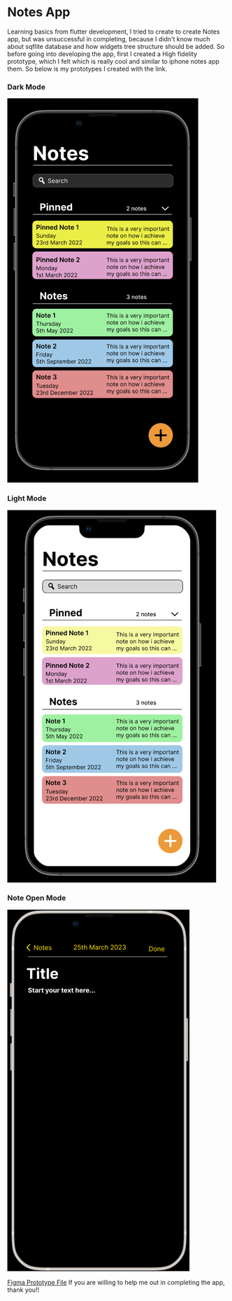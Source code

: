 # Notes App
Learning basics from flutter development, I tried to create to create Notes app, but was unsuccessful in completing, because I didn't know much about sqflite database and how widgets tree structure should be added.
So before going into developing the app, first I created a High fidelity prototype, which I felt which is really cool and similar to iphone notes app them. So below is my prototypes I created with the link.

### Dark Mode

![enter image description here](https://raw.githubusercontent.com/NyanCyanide/notesapp/main/assets/Figma-Prototype-1.png)
### Light Mode
![enter image description here](https://raw.githubusercontent.com/NyanCyanide/notesapp/main/assets/Figma-Prototype.png)
### Note Open Mode
![enter image description here](https://raw.githubusercontent.com/NyanCyanide/notesapp/main/assets/Figma.png)

[Figma Prototype File](https://www.figma.com/embed?embed_host=share&url=https://www.figma.com/proto/pPGOkv9055ztnlJiCEbwM4/Untitled?page-id=8%253A16&node-id=8%253A101&viewport=681%252C-221%252C0.36&scaling=scale-down&starting-point-node-id=8%253A17)
If you are willing to help me out in completing the app, thank you!!
